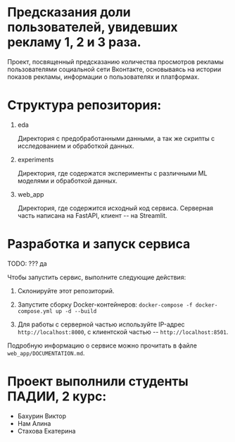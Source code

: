 # Предсказания доли пользователей, увидевших рекламу 1, 2 и 3 раза.

Проект, посвященный предсказанию количества просмотров рекламы пользователями социальной сети Вконтакте, основываясь на истории показов рекламы, информации о пользователях и платформах.

# Структура репозитория:
  1) eda
     
       Директория с предобработанными данными, а так же скрипты с исследованием и обработкой данных.
     
  3) experiments
     
       Директория, где содержатся эксперименты с различными ML моделями и обработкой данных.
     
  5) web_app
     
       Директория, где содержится исходный код сервиса. Серверная часть написана на FastAPI, клиент -- на Streamlit.
     

# Разработка и запуск сервиса
TODO: ??? да

Чтобы запустить сервис, выполните следующие действия:
1) Склонируйте этот репозиторий.

2) Запустите сборку Docker-контейнеров:
`docker-compose -f docker-compose.yml up -d --build`

3) Для работы с серверной частью используйте IP-адрес `http://localhost:8000`, с клиентской частью -- `http://localhost:8501`.

Подробную информацию о сервисе можно прочитать в файле `web_app/DOCUMENTATION.md`.

# Проект выполнили студенты ПАДИИ, 2 курс:
- Бахурин Виктор
- Нам Алина
- Стахова Екатерина

